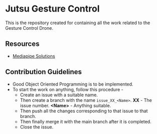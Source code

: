 # Jutsu Gesture Control

This is the repository created for containing all the work related to the Gesture Control Drone.

## Resources

- [Mediapipe Solutions](https://developers.google.com/mediapipe/solutions/guide)

## Contribution Guidelines

- Good Object Oriented Programming is to be implemented.
- To start the work on anything, follow this procedure -
  - Create an issue with a suitable name.
  - Then create a branch with the name `issue_XX_<Name>`. **XX** - The issue number. **\<Name>** - Anything suitable.
  - Then push all the changes corresponding to that issue to that branch.
  - Then finally merge it with the main branch after it is completed.
  - Close the issue.
